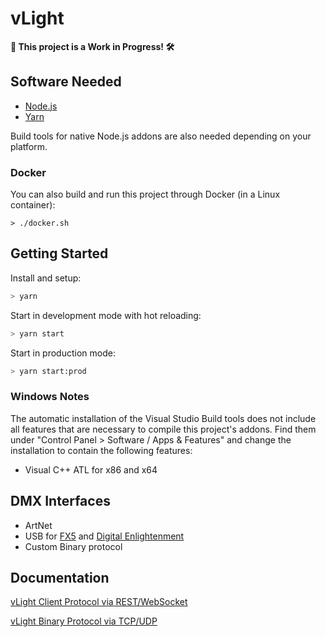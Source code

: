 # vLight

**:construction: This project is a Work in Progress! :hammer_and_wrench:**

## Software Needed

- [Node.js](https://nodejs.org/en/)
- [Yarn](https://yarnpkg.com/lang/en/)

Build tools for native Node.js addons are also needed depending on your platform.

### Docker

You can also build and run this project through Docker (in a Linux container):

```
> ./docker.sh
```

## Getting Started

Install and setup:

```sh
> yarn
```

Start in development mode with hot reloading:

```sh
> yarn start
```

Start in production mode:

```sh
> yarn start:prod
```

### Windows Notes

The automatic installation of the Visual Studio Build tools does not include all features that are necessary to compile this project's addons. Find them under "Control Panel > Software / Apps & Features" and change the installation to contain the following features:

- Visual C++ ATL for x86 and x64

## DMX Interfaces

- ArtNet
- USB for [FX5](https://fx5.de/) and [Digital Enlightenment](http://www.digital-enlightenment.de/)
- Custom Binary protocol

## Documentation

[vLight Client Protocol via REST/WebSocket](./backend/src/api/README.md)

[vLight Binary Protocol via TCP/UDP](./backend/src/devices/vlight/README.md)
